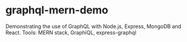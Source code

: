 # graphql-mern-demo
 Demonstrating the use of GraphQL with Node.js, Express, MongoDB and React. Tools: MERN stack, GraphiQL, express-graphql
